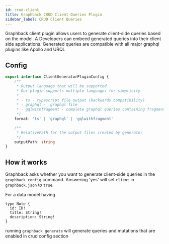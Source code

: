 ```yaml
---
id: crud-client
title: Graphback CRUD Client Queries Plugin
sidebar_label: CRUD Client Queries
---
```


Graphback client plugin allows users to generate client-side queries based on the model. A
Developers can embeed generated queries into their client side applications.
Generated queries are compatible with all major graphql plugins like Apollo and URQL

## Config

```ts
export interface ClientGeneratorPluginConfig {
    /**
     * Output language that will be supported
     * Our plugin supports multiple languages for simplicity
     *
     * - ts - typescript file output (backwards compatibility)
     * - graphql - .graphql file
     * - gqlwithfragment - complete graphql queries containing fragments for redundancy
     */
    format: 'ts' | 'graphql' | 'gqlwithfragment'

    /**
     * RelativePath for the output files created by generator
     */
    outputPath: string
}
```

## How it works

Graphback asks whether you want to generate client-side queries in the `graphback config` command. Answering 'yes' will set `client` in `graphback.json` to `true`.

For a data model having
```
type Note {
  id: ID!
  title: String!
  description: String!
}
```
running `graphback generate` will generate queries and mutations that are enabled in crud config section